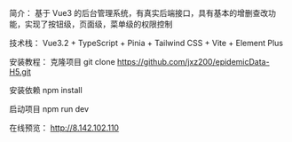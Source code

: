 简介：
基于 Vue3 的后台管理系统，有真实后端接口，具有基本的增删查改功能，实现了按钮级，页面级，菜单级的权限控制

技术栈：
Vue3.2 + TypeScript + Pinia + Tailwind CSS + Vite + Element Plus

安装教程：
克隆项目
git clone https://github.com/jxz200/epidemicData-H5.git

安装依赖
npm install

启动项目
npm run dev

在线预览：
http://8.142.102.110
